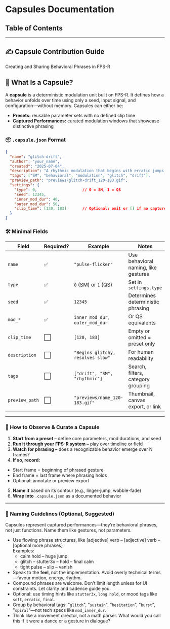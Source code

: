 # Capsules Documentation

## Table of Contents



---

## ✍️ Capsule Contribution Guide
Creating and Sharing Behavioral Phrases in FPS-R

## 🎯 What Is a Capsule?
A **capsule** is a deterministic modulation unit built on FPS-R. It defines how a behavior unfolds over time using only a seed, input signal, and configuration—without memory. Capsules can either be:

- **Presets:** reusable parameter sets with no defined clip time
- **Captured Performances:** curated modulation windows that showcase distinctive phrasing

### 📦 `.capsule.json` Format
```json
{
  "name": "glitch-drift",
  "author": "your_name",
  "created": "2025-07-04",
  "description": "A rhythmic modulation that begins with erratic jumps and softens into a calm decay.",
  "tags": ["SM", "behavioral", "modulation", "glitch", "drift"],
  "preview_path": "previews/glitch-drift_120-183.gif",
  "settings": {
    "type": 0,                    // 0 = SM, 1 = QS
    "seed": 12345,
    "inner_mod_dur": 40,
    "outer_mod_dur": 50,
    "clip_time": [120, 183]       // Optional: omit or [] if no capture window
  }
}

```
### 🛠 Minimal Fields


| **Field**       | **Required?** | **Example**                        | **Notes**                                      |
|-----------------|---------------|-------------------------------------|------------------------------------------------|
| `name`          | ✅            | `"pulse-flicker"`                  | Use behavioral naming, like gestures           |
| `type`          | ✅            | `0` (SM) or `1` (QS)               | Set in `settings.type`                         |
| `seed`          | ✅            | `12345`                            | Determines deterministic phrasing              |
| `mod_*`         | ✅            | `inner_mod_dur`, `outer_mod_dur`  | Or QS equivalents                              |
| `clip_time`     | ⬜            | `[120, 183]`                       | Empty or omitted = preset only                 |
| `description`   | ⬜            | `"Begins glitchy, resolves slow"` | For human readability                          |
| `tags`          | ⬜            | `["drift", "SM", "rhythmic"]`     | Search, filters, category grouping             |
| `preview_path`  | ⬜            | `"previews/name_120-183.gif"`     | Thumbnail, canvas export, or link              |


---
### 🧪 How to Observe & Curate a Capsule
1. **Start from a preset –** define core parameters, mod durations, and seed
2. **Run it through your FPS-R system –** play over timeline or field
3. **Watch for phrasing –** does a recognizable behavior emerge over N frames?
4. **If so, record:**
- Start frame = beginning of phrased gesture
- End frame = last frame where phrasing holds
- Optional: annotate or preview export
5. **Name it** based on its contour (e.g., linger-jump, wobble-fade)
6. **Wrap into** `.capsule.json` as a documented behavior
---
### 🌱 Naming Guidelines (Optional, Suggested)
Capsules represent captured performances—they’re behavioral phrases, not just functions. Name them like gestures, not parameters.
- Use flowing phrase structures, like [adjective] verb – [adjective] verb – [optional more phrases]  
Examples:
    - calm hold – huge jump
    - glitch – stutter3x – hold – final calm
    - tight pulse – slip – vanish
- Speak to the **feel**, not the implementation. Avoid overly technical terms—favour motion, energy, rhythm.
- Compound phrases are welcome. Don’t limit length unless for UI constraints. Let clarity and cadence guide you.
- Optional: use timing hints like `stutter3x`, `long hold`, or mood tags like `soft`, `erratic`, `final`.
- Group by behavioral tags: "`glitch`", "`sustain`", "`hesitation`", "`burst`", "`spiral`"—not tech specs like `mod_inner_dur`.
- Think like a movement director, not a math parser. What would you call this if it were a dance or a gesture in dialogue?